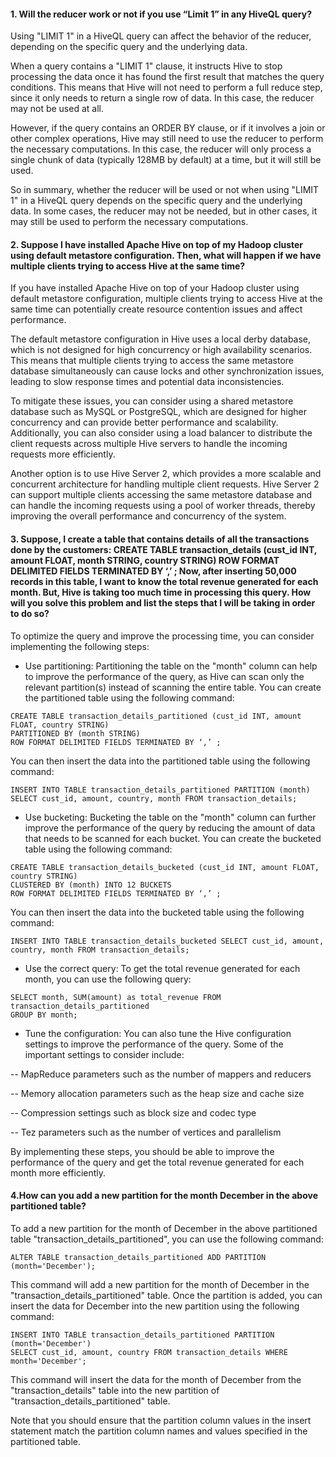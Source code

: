 #### 1. Will the reducer work or not if you use “Limit 1” in any HiveQL query?

Using "LIMIT 1" in a HiveQL query can affect the behavior of the reducer, depending on the specific query and the underlying data.

When a query contains a "LIMIT 1" clause, it instructs Hive to stop processing the data once it has found the first result that matches the query conditions. This means that Hive will not need to perform a full reduce step, since it only needs to return a single row of data. In this case, the reducer may not be used at all.

However, if the query contains an ORDER BY clause, or if it involves a join or other complex operations, Hive may still need to use the reducer to perform the necessary computations. In this case, the reducer will only process a single chunk of data (typically 128MB by default) at a time, but it will still be used.

So in summary, whether the reducer will be used or not when using "LIMIT 1" in a HiveQL query depends on the specific query and the underlying data. In some cases, the reducer may not be needed, but in other cases, it may still be used to perform the necessary computations.

#### 2. Suppose I have installed Apache Hive on top of my Hadoop cluster using default metastore configuration. Then, what will happen if we have multiple clients trying to access Hive at the same time? 

If you have installed Apache Hive on top of your Hadoop cluster using default metastore configuration, multiple clients trying to access Hive at the same time can potentially create resource contention issues and affect performance.

The default metastore configuration in Hive uses a local derby database, which is not designed for high concurrency or high availability scenarios. This means that multiple clients trying to access the same metastore database simultaneously can cause locks and other synchronization issues, leading to slow response times and potential data inconsistencies.

To mitigate these issues, you can consider using a shared metastore database such as MySQL or PostgreSQL, which are designed for higher concurrency and can provide better performance and scalability. Additionally, you can also consider using a load balancer to distribute the client requests across multiple Hive servers to handle the incoming requests more efficiently.

Another option is to use Hive Server 2, which provides a more scalable and concurrent architecture for handling multiple client requests. Hive Server 2 can support multiple clients accessing the same metastore database and can handle the incoming requests using a pool of worker threads, thereby improving the overall performance and concurrency of the system.

#### 3. Suppose, I create a table that contains details of all the transactions done by the customers: CREATE TABLE transaction_details (cust_id INT, amount FLOAT, month STRING, country STRING) ROW FORMAT DELIMITED FIELDS TERMINATED BY ‘,’ ; Now, after inserting 50,000 records in this table, I want to know the total revenue generated for each month. But, Hive is taking too much time in processing this query. How will you solve this problem and list the steps that I will be taking in order to do so?

To optimize the query and improve the processing time, you can consider implementing the following steps:

* Use partitioning: Partitioning the table on the "month" column can help to improve the performance of the query, as Hive can scan only the relevant partition(s) instead of scanning the entire table. You can create the partitioned table using the following command:

```
CREATE TABLE transaction_details_partitioned (cust_id INT, amount FLOAT, country STRING)
PARTITIONED BY (month STRING)
ROW FORMAT DELIMITED FIELDS TERMINATED BY ‘,’ ;
```

You can then insert the data into the partitioned table using the following command:

```
INSERT INTO TABLE transaction_details_partitioned PARTITION (month)
SELECT cust_id, amount, country, month FROM transaction_details;
```

* Use bucketing: Bucketing the table on the "month" column can further improve the performance of the query by reducing the amount of data that needs to be scanned for each bucket. You can create the bucketed table using the following command:

```
CREATE TABLE transaction_details_bucketed (cust_id INT, amount FLOAT, country STRING)
CLUSTERED BY (month) INTO 12 BUCKETS
ROW FORMAT DELIMITED FIELDS TERMINATED BY ‘,’ ;
```

You can then insert the data into the bucketed table using the following command:

```
INSERT INTO TABLE transaction_details_bucketed SELECT cust_id, amount, country, month FROM transaction_details;
```

* Use the correct query: To get the total revenue generated for each month, you can use the following query:

```
SELECT month, SUM(amount) as total_revenue FROM transaction_details_partitioned
GROUP BY month;
```

* Tune the configuration: You can also tune the Hive configuration settings to improve the performance of the query. Some of the important settings to consider include:

-- MapReduce parameters such as the number of mappers and reducers

-- Memory allocation parameters such as the heap size and cache size

-- Compression settings such as block size and codec type

-- Tez parameters such as the number of vertices and parallelism

By implementing these steps, you should be able to improve the performance of the query and get the total revenue generated for each month more efficiently.

#### 4.How can you add a new partition for the month December in the above partitioned table?

To add a new partition for the month of December in the above partitioned table "transaction_details_partitioned", you can use the following command:

```
ALTER TABLE transaction_details_partitioned ADD PARTITION (month='December');
```

This command will add a new partition for the month of December in the "transaction_details_partitioned" table. Once the partition is added, you can insert the data for December into the new partition using the following command:

```
INSERT INTO TABLE transaction_details_partitioned PARTITION (month='December')
SELECT cust_id, amount, country FROM transaction_details WHERE month='December';
```

This command will insert the data for the month of December from the "transaction_details" table into the new partition of "transaction_details_partitioned" table.

Note that you should ensure that the partition column values in the insert statement match the partition column names and values specified in the partitioned table.





















